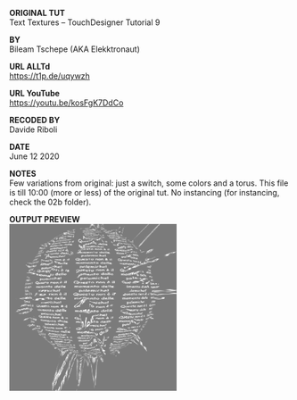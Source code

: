 **ORIGINAL TUT**<br />Text Textures – TouchDesigner Tutorial 9

**BY**<br />Bileam Tschepe (AKA Elekktronaut)

**URL ALLTd**<br />https://t1p.de/uqywzh

**URL YouTube**<br />https://youtu.be/kosFgK7DdCo

**RECODED BY**<br />Davide Riboli

**DATE**<br />June 12 2020

**NOTES**<br />Few variations from original: just a switch, some colors and a torus. This file is till 10:00 (more or less) of the original tut. No instancing (for instancing, check the 02b folder).

**OUTPUT PREVIEW**<br />![Frame sample](Demo.png)